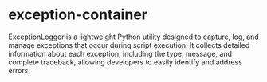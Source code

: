 # exception-container
ExceptionLogger is a lightweight Python utility designed to capture, log, and manage exceptions that occur during script execution. It collects detailed information about each exception, including the type, message, and complete traceback, allowing developers to easily identify and address errors.
